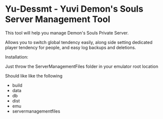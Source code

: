 # Yu-Dessmt - Yuvi Demon's Souls Server Management Tool

This tool will help you manage Demon's Souls Private Server.

Allows you to switch global tendency easily, along side setting dedicated player tendency for people, and easy log backups and deletions. 

Installation:

Just throw the ServerManagementFiles folder in your emulator root location

Should like like the following
- build
- data
- db
- dist
- emu
- servermanagementfiles
